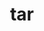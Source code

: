 ---
title: "tar"
layout: cache
categories: [package, develop]
meta: {"compilers": ["apple-clang@16.0.0", "cce@18.0.0", "gcc@10.2.1", "gcc@10.3.0", "gcc@10.5.0", "gcc@11.1.0", "gcc@11.4.0", "gcc@12.3.0", "gcc@12.4.0", "gcc@13.2.0", "gcc@13.3.0", "gcc@7.3.1", "gcc@7.5.0", "gcc@9.4.0", "intel-oneapi-compilers@2024.1.0", "intel-oneapi-compilers@2024.2.1", "intel-oneapi-compilers@2025.1.0"], "num_specs": 170, "num_specs_by_stack": {"aws-isc": 1, "aws-isc-aarch64": 1, "aws-pcluster-neoverse_v1": 7, "aws-pcluster-x86_64_v4": 21, "bootstrap-aarch64-darwin": 5, "bootstrap-x86_64-linux-gnu": 6, "build_systems": 6, "data-vis-sdk": 6, "developer-tools": 2, "developer-tools-aarch64-linux-gnu": 6, "developer-tools-darwin": 5, "developer-tools-manylinux2014": 1, "developer-tools-x86_64_v3-linux-gnu": 6, "e4s": 12, "e4s-cray-rhel": 4, "e4s-cray-sles": 1, "e4s-neoverse-v2": 12, "e4s-neoverse_v1": 2, "e4s-oneapi": 9, "e4s-power": 2, "e4s-rocm-external": 6, "gpu-tests": 4, "hep": 12, "ml-darwin-aarch64-mps": 5, "ml-linux-aarch64-cpu": 6, "ml-linux-aarch64-cuda": 6, "ml-linux-x86_64-cpu": 6, "ml-linux-x86_64-cuda": 6, "ml-linux-x86_64-rocm": 6, "radiuss": 12, "radiuss-aws": 12, "radiuss-aws-aarch64": 20, "root": 170, "tutorial": 12}, "oss": ["amzn2", "centos7", "rhel8", "sequoia", "sle_hpc15", "ubuntu18.04", "ubuntu20.04", "ubuntu22.04", "ubuntu24.04"], "platforms": ["darwin", "linux"], "stacks": ["aws-isc", "aws-isc-aarch64", "aws-pcluster-neoverse_v1", "aws-pcluster-x86_64_v4", "bootstrap-aarch64-darwin", "bootstrap-x86_64-linux-gnu", "build_systems", "data-vis-sdk", "developer-tools", "developer-tools-aarch64-linux-gnu", "developer-tools-darwin", "developer-tools-manylinux2014", "developer-tools-x86_64_v3-linux-gnu", "e4s", "e4s-cray-rhel", "e4s-cray-sles", "e4s-neoverse-v2", "e4s-neoverse_v1", "e4s-oneapi", "e4s-power", "e4s-rocm-external", "gpu-tests", "hep", "ml-darwin-aarch64-mps", "ml-linux-aarch64-cpu", "ml-linux-aarch64-cuda", "ml-linux-x86_64-cpu", "ml-linux-x86_64-cuda", "ml-linux-x86_64-rocm", "radiuss", "radiuss-aws", "radiuss-aws-aarch64", "root", "tutorial"], "targets": ["aarch64", "neoverse_v1", "neoverse_v2", "ppc64le", "x86_64_v3", "x86_64_v4"], "versions": ["1.34", "1.35"]}
spec_details: [{"compiler": "gcc@12.4.0", "hash": "24ycfakavxlnwhjy3f7ben6qamt3c5op", "os": "amzn2", "platform": "linux", "size": "-", "stacks": ["aws-pcluster-neoverse_v1", "root"], "target": "neoverse_v1", "variants": ["build_system=autotools", "zip=pigz"], "versions": ["1.35"]}, {"compiler": "gcc@11.1.0", "hash": "2iu4vr5rsr5wrlfqhdygwyce53kgwcjq", "os": "ubuntu20.04", "platform": "linux", "size": "-", "stacks": ["gpu-tests", "root"], "target": "x86_64_v3", "variants": ["build_system=autotools", "zip=pigz"], "versions": ["1.34"]}, {"compiler": "gcc@11.1.0", "hash": "2l5sdkpm6qqzonttar7h24y23a3cqmhz", "os": "ubuntu20.04", "platform": "linux", "size": "-", "stacks": ["data-vis-sdk", "root"], "target": "x86_64_v3", "variants": ["build_system=autotools", "zip=pigz"], "versions": ["1.35"]}, {"compiler": "gcc@10.5.0", "hash": "2rnbqdmjstmeab453ci2khcquoowglry", "os": "centos7", "platform": "linux", "size": "-", "stacks": ["developer-tools-x86_64_v3-linux-gnu", "root"], "target": "x86_64_v3", "variants": ["build_system=autotools", "zip=pigz"], "versions": ["1.35"]}, {"compiler": "gcc@7.3.1", "hash": "2wla422rkppu7x4w2b72qtwdpjttc65t", "os": "amzn2", "platform": "linux", "size": "-", "stacks": ["radiuss-aws-aarch64", "root"], "target": "aarch64", "variants": ["build_system=autotools", "zip=pigz"], "versions": ["1.35"]}, {"compiler": "intel-oneapi-compilers@2025.1.0", "hash": "327sc5g6xham7dlndmotniakxpdyyb3b", "os": "ubuntu22.04", "platform": "linux", "size": "-", "stacks": ["e4s-oneapi", "root"], "target": "x86_64_v3", "variants": ["build_system=autotools", "zip=pigz"], "versions": ["1.35"]}, {"compiler": "gcc@13.3.0", "hash": "3fxpq7ev5dzp5hnjdlgzi4hxyyignd77", "os": "rhel8", "platform": "linux", "size": "-", "stacks": ["developer-tools-aarch64-linux-gnu", "root"], "target": "aarch64", "variants": ["build_system=autotools", "zip=pigz"], "versions": ["1.35"]}, {"compiler": "gcc@10.5.0", "hash": "3id5uibydgyyr4xscsftthc4kbcnhdec", "os": "centos7", "platform": "linux", "size": "-", "stacks": ["developer-tools-x86_64_v3-linux-gnu", "root"], "target": "x86_64_v3", "variants": ["build_system=autotools", "zip=pigz"], "versions": ["1.35"]}, {"compiler": "gcc@7.5.0", "hash": "3tvi2jop24f6wyzexljydcs2inzop2di", "os": "ubuntu18.04", "platform": "linux", "size": "-", "stacks": ["developer-tools", "root"], "target": "x86_64_v3", "variants": ["build_system=autotools", "zip=pigz"], "versions": ["1.34"]}, {"compiler": "gcc@7.3.1", "hash": "3xo3j323f63g3qmd3zfx6cu5gjdrlwec", "os": "amzn2", "platform": "linux", "size": "-", "stacks": ["radiuss-aws-aarch64", "root"], "target": "aarch64", "variants": ["build_system=autotools", "zip=pigz"], "versions": ["1.35"]}, {"compiler": "gcc@11.4.0", "hash": "4bhqy6ajvxoencusd4pvshsg3kx74bkz", "os": "ubuntu22.04", "platform": "linux", "size": "-", "stacks": ["e4s", "root"], "target": "x86_64_v3", "variants": ["build_system=autotools", "zip=pigz"], "versions": ["1.35"]}, {"compiler": "gcc@7.3.1", "hash": "4kxtg6svllvp7vy73kn662x3rir4rmz4", "os": "amzn2", "platform": "linux", "size": "-", "stacks": ["radiuss-aws", "root"], "target": "x86_64_v3", "variants": ["build_system=autotools", "zip=pigz"], "versions": ["1.35"]}, {"compiler": "gcc@9.4.0", "hash": "556hckmb5o7dkq2p6lawqebapdg7glws", "os": "ubuntu20.04", "platform": "linux", "size": "-", "stacks": ["e4s-power", "root"], "target": "ppc64le", "variants": ["build_system=autotools", "zip=pigz"], "versions": ["1.35"]}, {"compiler": "apple-clang@16.0.0", "hash": "5borchpms6furb7donsteytl3litvcxr", "os": "sequoia", "platform": "darwin", "size": "-", "stacks": ["bootstrap-aarch64-darwin", "developer-tools-darwin", "ml-darwin-aarch64-mps", "root"], "target": "aarch64", "variants": ["build_system=autotools", "zip=pigz"], "versions": ["1.35"]}, {"compiler": "gcc@13.2.0", "hash": "5iugz4jz5tlg63hkptaykaitijzzyhf3", "os": "ubuntu24.04", "platform": "linux", "size": "-", "stacks": ["ml-linux-aarch64-cpu", "ml-linux-aarch64-cuda", "root"], "target": "aarch64", "variants": ["build_system=autotools", "zip=pigz"], "versions": ["1.35"]}, {"compiler": "gcc@7.3.1", "hash": "5k2tyynefp2gpdjhnbvbtjkfsxxdjdw4", "os": "amzn2", "platform": "linux", "size": "-", "stacks": ["radiuss-aws-aarch64", "root"], "target": "aarch64", "variants": ["build_system=autotools", "zip=pigz"], "versions": ["1.35"]}, {"compiler": "gcc@11.4.0", "hash": "5o7oxt5b4owbwj6g3ohb35k5smnsk5b6", "os": "ubuntu22.04", "platform": "linux", "size": "-", "stacks": ["e4s", "e4s-rocm-external", "hep", "root", "tutorial"], "target": "x86_64_v3", "variants": ["build_system=autotools", "zip=pigz"], "versions": ["1.35"]}, {"compiler": "gcc@11.1.0", "hash": "5zryetblcr26s3gynhrkesmuuz7aw7gm", "os": "ubuntu20.04", "platform": "linux", "size": "-", "stacks": ["gpu-tests", "root"], "target": "x86_64_v3", "variants": ["build_system=autotools", "zip=pigz"], "versions": ["1.34"]}, {"compiler": "intel-oneapi-compilers@2024.1.0", "hash": "6amrrztj4fnrhexbcl2yxao3s6vf4qj6", "os": "amzn2", "platform": "linux", "size": "-", "stacks": ["aws-pcluster-x86_64_v4", "root"], "target": "x86_64_v3", "variants": ["build_system=autotools", "zip=pigz"], "versions": ["1.35"]}, {"compiler": "gcc@10.5.0", "hash": "6mfaffdjbv5lyiyfg57fgt4e6vafysmv", "os": "centos7", "platform": "linux", "size": "-", "stacks": ["developer-tools-x86_64_v3-linux-gnu", "root"], "target": "x86_64_v3", "variants": ["build_system=autotools", "zip=pigz"], "versions": ["1.35"]}, {"compiler": "intel-oneapi-compilers@2024.1.0", "hash": "6wcx5fldiklkg46xoq5crgjix37foxbo", "os": "amzn2", "platform": "linux", "size": "-", "stacks": ["aws-pcluster-x86_64_v4", "root"], "target": "x86_64_v3", "variants": ["build_system=autotools", "zip=pigz"], "versions": ["1.35"]}, {"compiler": "gcc@7.5.0", "hash": "72ztdwudbgpzesqw2xqoup6hatsrshr3", "os": "ubuntu18.04", "platform": "linux", "size": "-", "stacks": ["build_systems", "radiuss", "root"], "target": "x86_64_v3", "variants": ["build_system=autotools", "zip=pigz"], "versions": ["1.35"]}, {"compiler": "cce@18.0.0", "hash": "76hrhsnndjlxtvrgcqlrofgpza5wsn4a", "os": "rhel8", "platform": "linux", "size": "-", "stacks": ["e4s-cray-rhel", "root"], "target": "x86_64_v3", "variants": ["build_system=autotools", "zip=pigz"], "versions": ["1.35"]}, {"compiler": "gcc@11.4.0", "hash": "7a5an7senfvgevlx5qhacaqiidyu3ptg", "os": "ubuntu22.04", "platform": "linux", "size": "-", "stacks": ["e4s-neoverse_v1", "root"], "target": "neoverse_v1", "variants": ["build_system=autotools", "zip=pigz"], "versions": ["1.35"]}, {"compiler": "gcc@11.4.0", "hash": "7h3azc6qgdvkeqxox5glkwiq563wmcxp", "os": "ubuntu22.04", "platform": "linux", "size": "-", "stacks": ["e4s", "e4s-rocm-external", "hep", "root", "tutorial"], "target": "x86_64_v3", "variants": ["build_system=autotools", "zip=pigz"], "versions": ["1.35"]}, {"compiler": "gcc@11.4.0", "hash": "7xq4io5yz7lxs5k6qhy4x6tt5mfbjjet", "os": "ubuntu22.04", "platform": "linux", "size": "-", "stacks": ["e4s-neoverse-v2", "root"], "target": "neoverse_v2", "variants": ["build_system=autotools", "zip=pigz"], "versions": ["1.35"]}, {"compiler": "intel-oneapi-compilers@2024.2.1", "hash": "a3k7ohfi56qyn6xbv2tde53th6m6q7i5", "os": "ubuntu22.04", "platform": "linux", "size": "-", "stacks": ["e4s-oneapi", "root"], "target": "x86_64_v3", "variants": ["build_system=autotools", "zip=pigz"], "versions": ["1.35"]}, {"compiler": "gcc@11.4.0", "hash": "aaw2nchcqcjlpb37jqslpocrws5ljfur", "os": "ubuntu22.04", "platform": "linux", "size": "-", "stacks": ["e4s-neoverse-v2", "root"], "target": "neoverse_v2", "variants": ["build_system=autotools", "zip=pigz"], "versions": ["1.35"]}, {"compiler": "gcc@12.4.0", "hash": "acbhmmwhluse5ocbrliugg23gxbefjil", "os": "amzn2", "platform": "linux", "size": "-", "stacks": ["aws-pcluster-neoverse_v1", "root"], "target": "neoverse_v1", "variants": ["build_system=autotools", "zip=pigz"], "versions": ["1.35"]}, {"compiler": "gcc@7.3.1", "hash": "ad7hyol4v7fdid6gbshazs5qo3qarr3c", "os": "amzn2", "platform": "linux", "size": "-", "stacks": ["radiuss-aws-aarch64", "root"], "target": "aarch64", "variants": ["build_system=autotools", "zip=pigz"], "versions": ["1.35"]}, {"compiler": "gcc@11.4.0", "hash": "afixtachfltvqagzvz75p6gdy2becsbq", "os": "ubuntu22.04", "platform": "linux", "size": "-", "stacks": ["e4s", "e4s-rocm-external", "hep", "root", "tutorial"], "target": "x86_64_v3", "variants": ["build_system=autotools", "zip=pigz"], "versions": ["1.35"]}, {"compiler": "gcc@10.2.1", "hash": "bbz24ahgpae2va36l6crqwszyytrlyke", "os": "centos7", "platform": "linux", "size": "-", "stacks": ["developer-tools-manylinux2014", "root"], "target": "x86_64_v3", "variants": ["build_system=autotools", "zip=pigz"], "versions": ["1.35"]}, {"compiler": "gcc@13.2.0", "hash": "bcewdap75helf2wii7xfi447y6n3za4y", "os": "ubuntu24.04", "platform": "linux", "size": "-", "stacks": ["bootstrap-x86_64-linux-gnu", "ml-linux-x86_64-cpu", "ml-linux-x86_64-cuda", "ml-linux-x86_64-rocm", "root"], "target": "x86_64_v3", "variants": ["build_system=autotools", "zip=pigz"], "versions": ["1.35"]}, {"compiler": "gcc@7.3.1", "hash": "brvhe6p2tu6hzimcuppigy7sg4q3ttwf", "os": "amzn2", "platform": "linux", "size": "-", "stacks": ["radiuss-aws", "root"], "target": "x86_64_v3", "variants": ["build_system=autotools", "zip=pigz"], "versions": ["1.35"]}, {"compiler": "gcc@10.5.0", "hash": "cabn2wy2fqrpb433jpvjakvjykxemt4a", "os": "centos7", "platform": "linux", "size": "-", "stacks": ["developer-tools-x86_64_v3-linux-gnu", "root"], "target": "x86_64_v3", "variants": ["build_system=autotools", "zip=pigz"], "versions": ["1.35"]}, {"compiler": "gcc@11.4.0", "hash": "clo4judrefnoqpexnupyhr6r766aiwrq", "os": "ubuntu22.04", "platform": "linux", "size": "-", "stacks": ["e4s", "root"], "target": "x86_64_v3", "variants": ["build_system=autotools", "zip=pigz"], "versions": ["1.35"]}, {"compiler": "gcc@11.1.0", "hash": "clt3t2ee75i4pj6mcxezeevv5adtem7w", "os": "ubuntu20.04", "platform": "linux", "size": "-", "stacks": ["data-vis-sdk", "root"], "target": "x86_64_v3", "variants": ["build_system=autotools", "zip=pigz"], "versions": ["1.35"]}, {"compiler": "gcc@7.5.0", "hash": "cuvdf65f25jvgsi272y53c35gsgp7xhl", "os": "ubuntu18.04", "platform": "linux", "size": "-", "stacks": ["radiuss", "root"], "target": "x86_64_v3", "variants": ["build_system=autotools", "zip=pigz"], "versions": ["1.35"]}, {"compiler": "gcc@7.3.1", "hash": "d473bjdhwm366ehdgij445i5d7dxnrti", "os": "amzn2", "platform": "linux", "size": "-", "stacks": ["radiuss-aws", "root"], "target": "x86_64_v3", "variants": ["build_system=autotools", "zip=pigz"], "versions": ["1.35"]}, {"compiler": "intel-oneapi-compilers@2024.1.0", "hash": "ddjrgemnhawi2ggrdjg2gkqv6cmw5vpm", "os": "amzn2", "platform": "linux", "size": "-", "stacks": ["aws-pcluster-x86_64_v4", "root"], "target": "x86_64_v4", "variants": ["build_system=autotools", "zip=pigz"], "versions": ["1.35"]}, {"compiler": "gcc@13.2.0", "hash": "dhtshnltgmcqvvind7txricnm2n4vntw", "os": "ubuntu24.04", "platform": "linux", "size": "-", "stacks": ["bootstrap-x86_64-linux-gnu", "ml-linux-x86_64-cpu", "ml-linux-x86_64-cuda", "ml-linux-x86_64-rocm", "root"], "target": "x86_64_v3", "variants": ["build_system=autotools", "zip=pigz"], "versions": ["1.35"]}, {"compiler": "gcc@10.3.0", "hash": "dilw5cocgppc3hx5wbcdn3tfdi2ewikk", "os": "sle_hpc15", "platform": "linux", "size": "-", "stacks": ["e4s-cray-sles", "root"], "target": "x86_64_v4", "variants": ["build_system=autotools", "zip=pigz"], "versions": ["1.34"]}, {"compiler": "apple-clang@16.0.0", "hash": "dlumjetw6iqd2srhrmyuzmqqeypooe2b", "os": "sequoia", "platform": "darwin", "size": "-", "stacks": ["bootstrap-aarch64-darwin", "developer-tools-darwin", "ml-darwin-aarch64-mps", "root"], "target": "aarch64", "variants": ["build_system=autotools", "zip=pigz"], "versions": ["1.35"]}, {"compiler": "gcc@11.4.0", "hash": "dpxah3bwdkhrw4qyvaluztdqkjt62ju3", "os": "ubuntu22.04", "platform": "linux", "size": "-", "stacks": ["e4s-neoverse-v2", "root"], "target": "neoverse_v2", "variants": ["build_system=autotools", "zip=pigz"], "versions": ["1.35"]}, {"compiler": "gcc@7.3.1", "hash": "dtdzzyxbkheze6b2pckmzjr3awyp23pq", "os": "amzn2", "platform": "linux", "size": "-", "stacks": ["radiuss-aws-aarch64", "root"], "target": "aarch64", "variants": ["build_system=autotools", "zip=pigz"], "versions": ["1.35"]}, {"compiler": "gcc@7.3.1", "hash": "du4wzbeadqctf6stii3wauq5iqhufghb", "os": "amzn2", "platform": "linux", "size": "-", "stacks": ["radiuss-aws-aarch64", "root"], "target": "aarch64", "variants": ["build_system=autotools", "zip=pigz"], "versions": ["1.35"]}, {"compiler": "gcc@7.3.1", "hash": "dwmmszwgraecsp32ytrljetdivoonm6e", "os": "amzn2", "platform": "linux", "size": "-", "stacks": ["radiuss-aws", "root"], "target": "x86_64_v3", "variants": ["build_system=autotools", "zip=pigz"], "versions": ["1.35"]}, {"compiler": "gcc@7.5.0", "hash": "dzwhhzlnoj5ht3uareqbjx55kgfwsqdw", "os": "ubuntu18.04", "platform": "linux", "size": "-", "stacks": ["build_systems", "radiuss", "root"], "target": "x86_64_v3", "variants": ["build_system=autotools", "zip=pigz"], "versions": ["1.35"]}, {"compiler": "gcc@7.5.0", "hash": "e2jmregso4wzq75rlfxko7plcktjhjdl", "os": "ubuntu18.04", "platform": "linux", "size": "-", "stacks": ["radiuss", "root"], "target": "x86_64_v3", "variants": ["build_system=autotools", "zip=pigz"], "versions": ["1.35"]}, {"compiler": "gcc@9.4.0", "hash": "e4dmgorqh2k6rczhri34eclo6jkk6b7u", "os": "ubuntu20.04", "platform": "linux", "size": "-", "stacks": ["e4s-power", "root"], "target": "ppc64le", "variants": ["build_system=autotools", "zip=pigz"], "versions": ["1.35"]}, {"compiler": "gcc@11.4.0", "hash": "e5vqcj26tuw5zar3hfwq6rj5xmzbvx5j", "os": "ubuntu22.04", "platform": "linux", "size": "-", "stacks": ["e4s-neoverse-v2", "root"], "target": "neoverse_v2", "variants": ["build_system=autotools", "zip=pigz"], "versions": ["1.35"]}, {"compiler": "gcc@13.2.0", "hash": "eojmh4lkxpfapkoqotfckaydb4lzsuvx", "os": "ubuntu24.04", "platform": "linux", "size": "-", "stacks": ["bootstrap-x86_64-linux-gnu", "ml-linux-x86_64-cpu", "ml-linux-x86_64-cuda", "ml-linux-x86_64-rocm", "root"], "target": "x86_64_v3", "variants": ["build_system=autotools", "zip=pigz"], "versions": ["1.35"]}, {"compiler": "gcc@13.2.0", "hash": "eou4ipulcwfsurylqnkwremazsxn7cj4", "os": "ubuntu24.04", "platform": "linux", "size": "-", "stacks": ["ml-linux-aarch64-cpu", "ml-linux-aarch64-cuda", "root"], "target": "aarch64", "variants": ["build_system=autotools", "zip=pigz"], "versions": ["1.35"]}, {"compiler": "gcc@11.1.0", "hash": "ese2fmdfeiwysxqrim4dta46v4vyhqll", "os": "ubuntu20.04", "platform": "linux", "size": "-", "stacks": ["data-vis-sdk", "root"], "target": "x86_64_v3", "variants": ["build_system=autotools", "zip=pigz"], "versions": ["1.35"]}, {"compiler": "gcc@12.4.0", "hash": "eub4dgzhmwkqe2q7wzgantmeuacdwosy", "os": "amzn2", "platform": "linux", "size": "-", "stacks": ["aws-pcluster-neoverse_v1", "root"], "target": "neoverse_v1", "variants": ["build_system=autotools", "zip=pigz"], "versions": ["1.35"]}, {"compiler": "gcc@11.4.0", "hash": "evd6zlfmpdnhw4onnhbeemevfj3agxns", "os": "ubuntu22.04", "platform": "linux", "size": "-", "stacks": ["hep", "root"], "target": "x86_64_v3", "variants": ["build_system=autotools", "zip=pigz"], "versions": ["1.35"]}, {"compiler": "intel-oneapi-compilers@2025.1.0", "hash": "eyy756idch5gcv7czmzqxul76nlnha4x", "os": "ubuntu22.04", "platform": "linux", "size": "-", "stacks": ["e4s-oneapi", "root"], "target": "x86_64_v3", "variants": ["build_system=autotools", "zip=pigz"], "versions": ["1.35"]}, {"compiler": "intel-oneapi-compilers@2024.1.0", "hash": "f45c2oatsxsna7ehazekmq7bv4o6qwt7", "os": "amzn2", "platform": "linux", "size": "-", "stacks": ["aws-pcluster-x86_64_v4", "root"], "target": "x86_64_v4", "variants": ["build_system=autotools", "zip=pigz"], "versions": ["1.35"]}, {"compiler": "apple-clang@16.0.0", "hash": "f5mzndhowza744do7o6askh5anhx6olz", "os": "sequoia", "platform": "darwin", "size": "-", "stacks": ["bootstrap-aarch64-darwin", "developer-tools-darwin", "ml-darwin-aarch64-mps", "root"], "target": "aarch64", "variants": ["build_system=autotools", "zip=pigz"], "versions": ["1.35"]}, {"compiler": "gcc@13.2.0", "hash": "fc6ufjokm7x3jpj2m7gmkmmyj4cjwn3u", "os": "ubuntu24.04", "platform": "linux", "size": "-", "stacks": ["ml-linux-aarch64-cpu", "ml-linux-aarch64-cuda", "root"], "target": "aarch64", "variants": ["build_system=autotools", "zip=pigz"], "versions": ["1.35"]}, {"compiler": "intel-oneapi-compilers@2024.1.0", "hash": "fdrpct2eu4s32vemrm3itjtyn2onau7a", "os": "amzn2", "platform": "linux", "size": "-", "stacks": ["aws-pcluster-x86_64_v4", "root"], "target": "x86_64_v4", "variants": ["build_system=autotools", "zip=pigz"], "versions": ["1.35"]}, {"compiler": "gcc@11.4.0", "hash": "fszdjmhl62lga3lwodovgo5napozt6d4", "os": "ubuntu22.04", "platform": "linux", "size": "-", "stacks": ["e4s-neoverse-v2", "root"], "target": "neoverse_v2", "variants": ["build_system=autotools", "zip=pigz"], "versions": ["1.35"]}, {"compiler": "gcc@10.5.0", "hash": "g2gp2ytfixrki6lz3bbpe2mt7hijjdgg", "os": "centos7", "platform": "linux", "size": "-", "stacks": ["developer-tools-x86_64_v3-linux-gnu", "root"], "target": "x86_64_v3", "variants": ["build_system=autotools", "zip=pigz"], "versions": ["1.35"]}, {"compiler": "cce@18.0.0", "hash": "g3t6lpb7esqjcgtluorz65pl2xjsk4rq", "os": "rhel8", "platform": "linux", "size": "-", "stacks": ["e4s-cray-rhel", "root"], "target": "x86_64_v3", "variants": ["build_system=autotools", "zip=pigz"], "versions": ["1.35"]}, {"compiler": "gcc@7.3.1", "hash": "h2smhf67cuhkhsudeliruefktxf7pmq3", "os": "amzn2", "platform": "linux", "size": "-", "stacks": ["radiuss-aws-aarch64", "root"], "target": "aarch64", "variants": ["build_system=autotools", "zip=pigz"], "versions": ["1.35"]}, {"compiler": "gcc@11.4.0", "hash": "hgdoxjui6bvdctodyvmv57xwjuts4npo", "os": "ubuntu22.04", "platform": "linux", "size": "-", "stacks": ["hep", "root"], "target": "x86_64_v3", "variants": ["build_system=autotools", "zip=pigz"], "versions": ["1.35"]}, {"compiler": "gcc@12.3.0", "hash": "i645d4x7mokq22hzedgnxr6tjsxv3i2y", "os": "ubuntu22.04", "platform": "linux", "size": "-", "stacks": ["root", "tutorial"], "target": "x86_64_v3", "variants": ["build_system=autotools", "zip=pigz"], "versions": ["1.35"]}, {"compiler": "gcc@13.3.0", "hash": "iakhyy5dapbsjbnhtkx7leayihb5bkio", "os": "rhel8", "platform": "linux", "size": "-", "stacks": ["developer-tools-aarch64-linux-gnu", "root"], "target": "aarch64", "variants": ["build_system=autotools", "zip=pigz"], "versions": ["1.35"]}, {"compiler": "gcc@11.4.0", "hash": "iiclpeqr4cfwyronf2ovjyc4frciza2q", "os": "ubuntu22.04", "platform": "linux", "size": "-", "stacks": ["e4s", "root"], "target": "x86_64_v3", "variants": ["build_system=autotools", "zip=pigz"], "versions": ["1.35"]}, {"compiler": "gcc@7.3.1", "hash": "ik5ivy2pdmg24qnj4ghy5uwklut2zhfd", "os": "amzn2", "platform": "linux", "size": "-", "stacks": ["radiuss-aws-aarch64", "root"], "target": "aarch64", "variants": ["build_system=autotools", "zip=pigz"], "versions": ["1.35"]}, {"compiler": "gcc@11.4.0", "hash": "ioj7ih56vuemhbnm2q5qulfhb5fsijm5", "os": "ubuntu22.04", "platform": "linux", "size": "-", "stacks": ["e4s", "root"], "target": "x86_64_v3", "variants": ["build_system=autotools", "zip=pigz"], "versions": ["1.35"]}, {"compiler": "gcc@7.3.1", "hash": "iuht3dyguopktq5p5jtsexez7iaidwej", "os": "amzn2", "platform": "linux", "size": "-", "stacks": ["radiuss-aws-aarch64", "root"], "target": "aarch64", "variants": ["build_system=autotools", "zip=pigz"], "versions": ["1.35"]}, {"compiler": "gcc@13.2.0", "hash": "iwpo5jvpgfq3oz6iiowyvwg4iflhxxhu", "os": "ubuntu24.04", "platform": "linux", "size": "-", "stacks": ["ml-linux-aarch64-cpu", "ml-linux-aarch64-cuda", "root"], "target": "aarch64", "variants": ["build_system=autotools", "zip=pigz"], "versions": ["1.35"]}, {"compiler": "intel-oneapi-compilers@2024.1.0", "hash": "j4z7eehuwprpg4xrrd2iegq7skvr7c4t", "os": "amzn2", "platform": "linux", "size": "-", "stacks": ["aws-pcluster-x86_64_v4", "root"], "target": "x86_64_v3", "variants": ["build_system=autotools", "zip=pigz"], "versions": ["1.35"]}, {"compiler": "gcc@11.4.0", "hash": "jwappbiujxad7svlsqagw7vc6u6bpckz", "os": "ubuntu22.04", "platform": "linux", "size": "-", "stacks": ["hep", "root"], "target": "x86_64_v3", "variants": ["build_system=autotools", "zip=pigz"], "versions": ["1.35"]}, {"compiler": "gcc@12.3.0", "hash": "k2pqg3ggfqec5tlsaqa2gtlu7azsj6c2", "os": "ubuntu22.04", "platform": "linux", "size": "-", "stacks": ["root", "tutorial"], "target": "x86_64_v3", "variants": ["build_system=autotools", "zip=pigz"], "versions": ["1.35"]}, {"compiler": "intel-oneapi-compilers@2024.1.0", "hash": "k7ka3yqpv222gmc6nlfgb6vyfmm2tuy6", "os": "amzn2", "platform": "linux", "size": "-", "stacks": ["aws-pcluster-x86_64_v4", "root"], "target": "x86_64_v4", "variants": ["build_system=autotools", "zip=pigz"], "versions": ["1.35"]}, {"compiler": "intel-oneapi-compilers@2024.1.0", "hash": "kc2xz7ss23agl7sozpzfm6mirqgenniw", "os": "amzn2", "platform": "linux", "size": "-", "stacks": ["aws-pcluster-x86_64_v4", "root"], "target": "x86_64_v3", "variants": ["build_system=autotools", "zip=pigz"], "versions": ["1.35"]}, {"compiler": "cce@18.0.0", "hash": "kfbrvrj3nutn37wnktsqxb3mr66wtn5q", "os": "rhel8", "platform": "linux", "size": "-", "stacks": ["e4s-cray-rhel", "root"], "target": "x86_64_v3", "variants": ["build_system=autotools", "zip=pigz"], "versions": ["1.35"]}, {"compiler": "intel-oneapi-compilers@2025.1.0", "hash": "kk6xz2kurn4qu6g7glrix3dmchh7gq3p", "os": "ubuntu22.04", "platform": "linux", "size": "-", "stacks": ["e4s-oneapi", "root"], "target": "x86_64_v3", "variants": ["build_system=autotools", "zip=pigz"], "versions": ["1.35"]}, {"compiler": "intel-oneapi-compilers@2024.2.1", "hash": "kknhcqh3rmn6rrmribsfs4ti7ozmso6h", "os": "ubuntu22.04", "platform": "linux", "size": "-", "stacks": ["e4s-oneapi", "root"], "target": "x86_64_v3", "variants": ["build_system=autotools", "zip=pigz"], "versions": ["1.35"]}, {"compiler": "gcc@7.5.0", "hash": "klqtzmgjdro7hypx4wjtkiwldt3chlag", "os": "ubuntu18.04", "platform": "linux", "size": "-", "stacks": ["build_systems", "radiuss", "root"], "target": "x86_64_v3", "variants": ["build_system=autotools", "zip=pigz"], "versions": ["1.35"]}, {"compiler": "gcc@11.4.0", "hash": "ksjz6kgbzedmx3footgq6wza7tt5k6rb", "os": "ubuntu22.04", "platform": "linux", "size": "-", "stacks": ["e4s-neoverse-v2", "root"], "target": "neoverse_v2", "variants": ["build_system=autotools", "zip=pigz"], "versions": ["1.35"]}, {"compiler": "gcc@7.3.1", "hash": "l553wmvbt5jnqt2wt3e6xqeisov3urwg", "os": "amzn2", "platform": "linux", "size": "-", "stacks": ["radiuss-aws", "root"], "target": "x86_64_v3", "variants": ["build_system=autotools", "zip=pigz"], "versions": ["1.35"]}, {"compiler": "gcc@7.3.1", "hash": "ldpuvr63buuac3ing6xkofnmygfycsgj", "os": "amzn2", "platform": "linux", "size": "-", "stacks": ["radiuss-aws-aarch64", "root"], "target": "aarch64", "variants": ["build_system=autotools", "zip=pigz"], "versions": ["1.35"]}, {"compiler": "gcc@11.4.0", "hash": "lgzfylmgntu54yhkko7q4i5kzvlnyuni", "os": "ubuntu22.04", "platform": "linux", "size": "-", "stacks": ["hep", "root"], "target": "x86_64_v3", "variants": ["build_system=autotools", "zip=pigz"], "versions": ["1.35"]}, {"compiler": "gcc@11.4.0", "hash": "lyqaseodvtekploiczx43tcomwsxolrq", "os": "ubuntu22.04", "platform": "linux", "size": "-", "stacks": ["e4s-neoverse-v2", "root"], "target": "neoverse_v2", "variants": ["build_system=autotools", "zip=pigz"], "versions": ["1.35"]}, {"compiler": "intel-oneapi-compilers@2024.1.0", "hash": "mchpzsjse7d2zuccq3stj5oyxjaadrhi", "os": "amzn2", "platform": "linux", "size": "-", "stacks": ["aws-pcluster-x86_64_v4", "root"], "target": "x86_64_v3", "variants": ["build_system=autotools", "zip=pigz"], "versions": ["1.35"]}, {"compiler": "gcc@7.3.1", "hash": "mmdeyi2eh6qoiorlasbqzoo77alpl2sy", "os": "amzn2", "platform": "linux", "size": "-", "stacks": ["radiuss-aws", "root"], "target": "x86_64_v3", "variants": ["build_system=autotools", "zip=pigz"], "versions": ["1.35"]}, {"compiler": "cce@18.0.0", "hash": "mwf64x3lf4gmc7ydoc7vy5tszaxj7wwn", "os": "rhel8", "platform": "linux", "size": "-", "stacks": ["e4s-cray-rhel", "root"], "target": "x86_64_v3", "variants": ["build_system=autotools", "zip=pigz"], "versions": ["1.35"]}, {"compiler": "gcc@7.5.0", "hash": "ndr4y4yl3w53xbdtjpzmqosa7cgltas7", "os": "ubuntu18.04", "platform": "linux", "size": "-", "stacks": ["build_systems", "radiuss", "root"], "target": "x86_64_v3", "variants": ["build_system=autotools", "zip=pigz"], "versions": ["1.35"]}, {"compiler": "gcc@11.4.0", "hash": "ne4swa73kclat753pgqxeiz2stoi6jsh", "os": "ubuntu22.04", "platform": "linux", "size": "-", "stacks": ["e4s-neoverse-v2", "root"], "target": "neoverse_v2", "variants": ["build_system=autotools", "zip=pigz"], "versions": ["1.35"]}, {"compiler": "gcc@13.2.0", "hash": "nnqpbuglfyvmflel3tswt2cqwigrzoj4", "os": "ubuntu24.04", "platform": "linux", "size": "-", "stacks": ["bootstrap-x86_64-linux-gnu", "ml-linux-x86_64-cpu", "ml-linux-x86_64-cuda", "ml-linux-x86_64-rocm", "root"], "target": "x86_64_v3", "variants": ["build_system=autotools", "zip=pigz"], "versions": ["1.35"]}, {"compiler": "gcc@7.5.0", "hash": "o7kfctcumx2l2bne6nzfjcll2wqotmad", "os": "ubuntu18.04", "platform": "linux", "size": "-", "stacks": ["radiuss", "root"], "target": "x86_64_v3", "variants": ["build_system=autotools", "zip=pigz"], "versions": ["1.35"]}, {"compiler": "intel-oneapi-compilers@2024.2.1", "hash": "ohtia6etr6rg37b2ryzkee3rztbrmqhf", "os": "ubuntu22.04", "platform": "linux", "size": "-", "stacks": ["e4s-oneapi", "root"], "target": "x86_64_v3", "variants": ["build_system=autotools", "zip=pigz"], "versions": ["1.35"]}, {"compiler": "gcc@11.1.0", "hash": "osqfgwsi4s6wkc4b5ygsg6i4vnl5tzca", "os": "ubuntu20.04", "platform": "linux", "size": "-", "stacks": ["data-vis-sdk", "root"], "target": "x86_64_v3", "variants": ["build_system=autotools", "zip=pigz"], "versions": ["1.35"]}, {"compiler": "gcc@7.3.1", "hash": "ozzy3olyyodstlktryvido335enlrwjl", "os": "amzn2", "platform": "linux", "size": "-", "stacks": ["radiuss-aws-aarch64", "root"], "target": "aarch64", "variants": ["build_system=autotools", "zip=pigz"], "versions": ["1.35"]}, {"compiler": "gcc@12.3.0", "hash": "p35tbxvv2r4ekj6l6oozhpxohr7uh3wc", "os": "ubuntu22.04", "platform": "linux", "size": "-", "stacks": ["root", "tutorial"], "target": "x86_64_v3", "variants": ["build_system=autotools", "zip=pigz"], "versions": ["1.35"]}, {"compiler": "gcc@11.1.0", "hash": "p45dgfc7xt2bthlm4njcahc62yywe66u", "os": "ubuntu20.04", "platform": "linux", "size": "-", "stacks": ["gpu-tests", "root"], "target": "x86_64_v3", "variants": ["build_system=autotools", "zip=pigz"], "versions": ["1.34"]}, {"compiler": "gcc@11.4.0", "hash": "peahzlsckqhjjqhdyjpi5cz2uwceryc6", "os": "ubuntu22.04", "platform": "linux", "size": "-", "stacks": ["e4s-neoverse_v1", "root"], "target": "neoverse_v1", "variants": ["build_system=autotools", "zip=pigz"], "versions": ["1.35"]}, {"compiler": "gcc@13.3.0", "hash": "pqj3q2u2ucu2h6brcsn4qtj22twpe2uz", "os": "rhel8", "platform": "linux", "size": "-", "stacks": ["developer-tools-aarch64-linux-gnu", "root"], "target": "aarch64", "variants": ["build_system=autotools", "zip=pigz"], "versions": ["1.35"]}, {"compiler": "gcc@12.4.0", "hash": "q7tm26y73tjavzlo7xcussuhvumc5tfn", "os": "amzn2", "platform": "linux", "size": "-", "stacks": ["aws-pcluster-neoverse_v1", "root"], "target": "neoverse_v1", "variants": ["build_system=autotools", "zip=pigz"], "versions": ["1.35"]}, {"compiler": "gcc@7.5.0", "hash": "qdygwwyfdvirzep5jkvsldbqmz64eu76", "os": "ubuntu18.04", "platform": "linux", "size": "-", "stacks": ["build_systems", "radiuss", "root"], "target": "x86_64_v3", "variants": ["build_system=autotools", "zip=pigz"], "versions": ["1.35"]}, {"compiler": "intel-oneapi-compilers@2025.1.0", "hash": "qf4jv3reg4nzgkmbvzctzouh7lrmn2iy", "os": "ubuntu22.04", "platform": "linux", "size": "-", "stacks": ["e4s-oneapi", "root"], "target": "x86_64_v3", "variants": ["build_system=autotools", "zip=pigz"], "versions": ["1.35"]}, {"compiler": "gcc@7.3.1", "hash": "qg4xy4wd2i6hebmmu64bhlca2ov5ueb7", "os": "amzn2", "platform": "linux", "size": "-", "stacks": ["radiuss-aws", "root"], "target": "x86_64_v3", "variants": ["build_system=autotools", "zip=pigz"], "versions": ["1.35"]}, {"compiler": "gcc@7.3.1", "hash": "qgjas4j3yw4opwykra6lnble6s4k7gnc", "os": "amzn2", "platform": "linux", "size": "-", "stacks": ["radiuss-aws-aarch64", "root"], "target": "aarch64", "variants": ["build_system=autotools", "zip=pigz"], "versions": ["1.35"]}, {"compiler": "gcc@7.3.1", "hash": "qiyok72vavecysvcn5wetiam6iir55ec", "os": "amzn2", "platform": "linux", "size": "-", "stacks": ["radiuss-aws-aarch64", "root"], "target": "aarch64", "variants": ["build_system=autotools", "zip=pigz"], "versions": ["1.35"]}, {"compiler": "gcc@11.4.0", "hash": "qkj5wqr4tn2i42bmqjh4spz274g233uj", "os": "ubuntu22.04", "platform": "linux", "size": "-", "stacks": ["e4s", "root"], "target": "x86_64_v3", "variants": ["build_system=autotools", "zip=pigz"], "versions": ["1.35"]}, {"compiler": "gcc@13.2.0", "hash": "qmpgftvactstedtu6klfak4ugik54qow", "os": "ubuntu24.04", "platform": "linux", "size": "-", "stacks": ["ml-linux-aarch64-cpu", "ml-linux-aarch64-cuda", "root"], "target": "aarch64", "variants": ["build_system=autotools", "zip=pigz"], "versions": ["1.35"]}, {"compiler": "gcc@7.3.1", "hash": "qot65viwbqkmujxbuluwxwv3yoge5njg", "os": "amzn2", "platform": "linux", "size": "-", "stacks": ["radiuss-aws-aarch64", "root"], "target": "aarch64", "variants": ["build_system=autotools", "zip=pigz"], "versions": ["1.35"]}, {"compiler": "gcc@7.5.0", "hash": "qquvhn3j5eir3unwktg6v7sw5qwwsl66", "os": "ubuntu18.04", "platform": "linux", "size": "-", "stacks": ["radiuss", "root"], "target": "x86_64_v3", "variants": ["build_system=autotools", "zip=pigz"], "versions": ["1.35"]}, {"compiler": "gcc@12.3.0", "hash": "qr7q4xh7wve4r5wvhwzyltarnaoc3rfk", "os": "ubuntu22.04", "platform": "linux", "size": "-", "stacks": ["root", "tutorial"], "target": "x86_64_v3", "variants": ["build_system=autotools", "zip=pigz"], "versions": ["1.35"]}, {"compiler": "gcc@11.4.0", "hash": "qtkjdfc5qjnsvuwvyxmnekkmy4zfnaye", "os": "ubuntu22.04", "platform": "linux", "size": "-", "stacks": ["e4s", "e4s-rocm-external", "hep", "root", "tutorial"], "target": "x86_64_v3", "variants": ["build_system=autotools", "zip=pigz"], "versions": ["1.35"]}, {"compiler": "gcc@13.2.0", "hash": "qwhvlnnvdbncmzxgjqkiciogen7apz4k", "os": "ubuntu24.04", "platform": "linux", "size": "-", "stacks": ["bootstrap-x86_64-linux-gnu", "ml-linux-x86_64-cpu", "ml-linux-x86_64-cuda", "ml-linux-x86_64-rocm", "root"], "target": "x86_64_v3", "variants": ["build_system=autotools", "zip=pigz"], "versions": ["1.35"]}, {"compiler": "gcc@7.5.0", "hash": "rfqvbic3rpbkajfnh6vhtz77te2tjfnp", "os": "ubuntu18.04", "platform": "linux", "size": "-", "stacks": ["developer-tools", "root"], "target": "x86_64_v3", "variants": ["build_system=autotools", "zip=pigz"], "versions": ["1.34"]}, {"compiler": "gcc@7.3.1", "hash": "rnl7raer5a7l4r5iigsnddobmsdm2oak", "os": "amzn2", "platform": "linux", "size": "-", "stacks": ["aws-isc", "root"], "target": "x86_64_v3", "variants": ["build_system=autotools", "zip=pigz"], "versions": ["1.35"]}, {"compiler": "intel-oneapi-compilers@2025.1.0", "hash": "sihmljsisofrhszrwlda4nbjh4wdi26y", "os": "ubuntu22.04", "platform": "linux", "size": "-", "stacks": ["e4s-oneapi", "root"], "target": "x86_64_v3", "variants": ["build_system=autotools", "zip=pigz"], "versions": ["1.35"]}, {"compiler": "intel-oneapi-compilers@2024.1.0", "hash": "sjo2s2vpsauz5qe55pkhm3mmrselvkte", "os": "amzn2", "platform": "linux", "size": "-", "stacks": ["aws-pcluster-x86_64_v4", "root"], "target": "x86_64_v3", "variants": ["build_system=autotools", "zip=pigz"], "versions": ["1.35"]}, {"compiler": "gcc@10.5.0", "hash": "smve7622cndx6d4papvi7rjvx5yaowzb", "os": "centos7", "platform": "linux", "size": "-", "stacks": ["developer-tools-x86_64_v3-linux-gnu", "root"], "target": "x86_64_v3", "variants": ["build_system=autotools", "zip=pigz"], "versions": ["1.35"]}, {"compiler": "gcc@11.4.0", "hash": "sourcsb3oluaz7aocjlbel5vydce6qxe", "os": "ubuntu22.04", "platform": "linux", "size": "-", "stacks": ["e4s-neoverse-v2", "root"], "target": "neoverse_v2", "variants": ["build_system=autotools", "zip=pigz"], "versions": ["1.35"]}, {"compiler": "intel-oneapi-compilers@2024.1.0", "hash": "sqdmirtze5bya23pwevlbgnu3z4mgtzj", "os": "amzn2", "platform": "linux", "size": "-", "stacks": ["aws-pcluster-x86_64_v4", "root"], "target": "x86_64_v4", "variants": ["build_system=autotools", "zip=pigz"], "versions": ["1.35"]}, {"compiler": "intel-oneapi-compilers@2024.2.1", "hash": "srgzair3rx3k6kzco3dhi2cspqo647wp", "os": "ubuntu22.04", "platform": "linux", "size": "-", "stacks": ["e4s-oneapi", "root"], "target": "x86_64_v3", "variants": ["build_system=autotools", "zip=pigz"], "versions": ["1.35"]}, {"compiler": "apple-clang@16.0.0", "hash": "stvenfn3na46qqpipvgjjusjdkw7h6h6", "os": "sequoia", "platform": "darwin", "size": "-", "stacks": ["bootstrap-aarch64-darwin", "developer-tools-darwin", "ml-darwin-aarch64-mps", "root"], "target": "aarch64", "variants": ["build_system=autotools", "zip=pigz"], "versions": ["1.35"]}, {"compiler": "gcc@11.1.0", "hash": "t3qmp4dnks53jqe2cpfi6r3q65kn773s", "os": "ubuntu20.04", "platform": "linux", "size": "-", "stacks": ["gpu-tests", "root"], "target": "x86_64_v3", "variants": ["build_system=autotools", "zip=pigz"], "versions": ["1.34"]}, {"compiler": "intel-oneapi-compilers@2024.1.0", "hash": "tbixqmkx2ttw7zc7ethvdds244njyxb5", "os": "amzn2", "platform": "linux", "size": "-", "stacks": ["aws-pcluster-x86_64_v4", "root"], "target": "x86_64_v4", "variants": ["build_system=autotools", "zip=pigz"], "versions": ["1.35"]}, {"compiler": "gcc@11.4.0", "hash": "tfle54t3t6qckenkm3mrt5oxaxxoa5y7", "os": "ubuntu22.04", "platform": "linux", "size": "-", "stacks": ["e4s-neoverse-v2", "root"], "target": "neoverse_v2", "variants": ["build_system=autotools", "zip=pigz"], "versions": ["1.35"]}, {"compiler": "gcc@7.3.1", "hash": "thqmz4ukqvfho6xgsnsaccehuryjukjr", "os": "amzn2", "platform": "linux", "size": "-", "stacks": ["radiuss-aws-aarch64", "root"], "target": "aarch64", "variants": ["build_system=autotools", "zip=pigz"], "versions": ["1.35"]}, {"compiler": "gcc@11.4.0", "hash": "tks2xa24ypvaiee6ky4mwxosfilzhmdp", "os": "ubuntu22.04", "platform": "linux", "size": "-", "stacks": ["hep", "root"], "target": "x86_64_v3", "variants": ["build_system=autotools", "zip=pigz"], "versions": ["1.35"]}, {"compiler": "gcc@12.4.0", "hash": "tm3u4udrs4q2y63c4roqk7cpgj5wrb4r", "os": "amzn2", "platform": "linux", "size": "-", "stacks": ["aws-pcluster-neoverse_v1", "root"], "target": "neoverse_v1", "variants": ["build_system=autotools", "zip=pigz"], "versions": ["1.35"]}, {"compiler": "intel-oneapi-compilers@2024.1.0", "hash": "tmf7ugeccrtbbia34653xkcjdxj6vi52", "os": "amzn2", "platform": "linux", "size": "-", "stacks": ["aws-pcluster-x86_64_v4", "root"], "target": "x86_64_v3", "variants": ["build_system=autotools", "zip=pigz"], "versions": ["1.35"]}, {"compiler": "gcc@11.4.0", "hash": "tqrxehqyvpq5bgr5b76wrzw3k4qnouxo", "os": "ubuntu22.04", "platform": "linux", "size": "-", "stacks": ["hep", "root"], "target": "x86_64_v3", "variants": ["build_system=autotools", "zip=pigz"], "versions": ["1.35"]}, {"compiler": "gcc@7.3.1", "hash": "u5q6bnysa3itqw6mjkmf5rameomqnr6g", "os": "amzn2", "platform": "linux", "size": "-", "stacks": ["radiuss-aws-aarch64", "root"], "target": "aarch64", "variants": ["build_system=autotools", "zip=pigz"], "versions": ["1.35"]}, {"compiler": "intel-oneapi-compilers@2024.1.0", "hash": "u6uwkcs27cu7usofmgmiswuzpvoharct", "os": "amzn2", "platform": "linux", "size": "-", "stacks": ["aws-pcluster-x86_64_v4", "root"], "target": "x86_64_v3", "variants": ["build_system=autotools", "zip=pigz"], "versions": ["1.35"]}, {"compiler": "intel-oneapi-compilers@2024.1.0", "hash": "ukuf5ja327zw773oirclkkfii46m5qcz", "os": "amzn2", "platform": "linux", "size": "-", "stacks": ["aws-pcluster-x86_64_v4", "root"], "target": "x86_64_v3", "variants": ["build_system=autotools", "zip=pigz"], "versions": ["1.35"]}, {"compiler": "gcc@7.5.0", "hash": "ul3txuygijspw4ktvlmboi44u6d46ndp", "os": "ubuntu18.04", "platform": "linux", "size": "-", "stacks": ["build_systems", "radiuss", "root"], "target": "x86_64_v3", "variants": ["build_system=autotools", "zip=pigz"], "versions": ["1.35"]}, {"compiler": "gcc@11.1.0", "hash": "uo4wbkjyhi5az74r62fgcz3ksjmssetr", "os": "ubuntu20.04", "platform": "linux", "size": "-", "stacks": ["data-vis-sdk", "root"], "target": "x86_64_v3", "variants": ["build_system=autotools", "zip=pigz"], "versions": ["1.35"]}, {"compiler": "gcc@7.3.1", "hash": "uvlveijar7qt7ed3me3mqmgaenzbkgpg", "os": "amzn2", "platform": "linux", "size": "-", "stacks": ["radiuss-aws", "root"], "target": "x86_64_v3", "variants": ["build_system=autotools", "zip=pigz"], "versions": ["1.35"]}, {"compiler": "gcc@7.3.1", "hash": "v45zsfey6rh242hf2ebhfrb6ezfbaqcc", "os": "amzn2", "platform": "linux", "size": "-", "stacks": ["radiuss-aws", "root"], "target": "x86_64_v3", "variants": ["build_system=autotools", "zip=pigz"], "versions": ["1.35"]}, {"compiler": "gcc@11.4.0", "hash": "vagvtwk4ykrcxk47os2otdl2y4xaecg5", "os": "ubuntu22.04", "platform": "linux", "size": "-", "stacks": ["e4s", "root"], "target": "x86_64_v3", "variants": ["build_system=autotools", "zip=pigz"], "versions": ["1.35"]}, {"compiler": "intel-oneapi-compilers@2024.1.0", "hash": "vbmub2dul3spdgtitv27o4lylw3635ek", "os": "amzn2", "platform": "linux", "size": "-", "stacks": ["aws-pcluster-x86_64_v4", "root"], "target": "x86_64_v4", "variants": ["build_system=autotools", "zip=pigz"], "versions": ["1.35"]}, {"compiler": "gcc@13.3.0", "hash": "vcendzvplmdgitovn57jn7r33xzkmhy2", "os": "rhel8", "platform": "linux", "size": "-", "stacks": ["developer-tools-aarch64-linux-gnu", "root"], "target": "aarch64", "variants": ["build_system=autotools", "zip=pigz"], "versions": ["1.35"]}, {"compiler": "gcc@7.3.1", "hash": "vczltvkwpbtemcdqc6qkb3fxoqpa44fk", "os": "amzn2", "platform": "linux", "size": "-", "stacks": ["aws-isc-aarch64", "root"], "target": "aarch64", "variants": ["build_system=autotools", "zip=pigz"], "versions": ["1.35"]}, {"compiler": "intel-oneapi-compilers@2024.1.0", "hash": "vgleb44dd42yc5phbeulycghucwou7im", "os": "amzn2", "platform": "linux", "size": "-", "stacks": ["aws-pcluster-x86_64_v4", "root"], "target": "x86_64_v3", "variants": ["build_system=autotools", "zip=pigz"], "versions": ["1.35"]}, {"compiler": "gcc@11.4.0", "hash": "vjywy5w2yeqzbwqt4ag27sm67fx7kc7q", "os": "ubuntu22.04", "platform": "linux", "size": "-", "stacks": ["e4s", "e4s-rocm-external", "hep", "root", "tutorial"], "target": "x86_64_v3", "variants": ["build_system=autotools", "zip=pigz"], "versions": ["1.35"]}, {"compiler": "gcc@12.4.0", "hash": "vks5qflvtfqkpwg4f5acly3kjxeex7tm", "os": "amzn2", "platform": "linux", "size": "-", "stacks": ["aws-pcluster-neoverse_v1", "root"], "target": "neoverse_v1", "variants": ["build_system=autotools", "zip=pigz"], "versions": ["1.35"]}, {"compiler": "gcc@7.3.1", "hash": "vnu3e453tjh3eb6lj44rs3woofpccv2i", "os": "amzn2", "platform": "linux", "size": "-", "stacks": ["radiuss-aws-aarch64", "root"], "target": "aarch64", "variants": ["build_system=autotools", "zip=pigz"], "versions": ["1.35"]}, {"compiler": "apple-clang@16.0.0", "hash": "vv2lf246kp4oftz5jkb6uujbl74r654a", "os": "sequoia", "platform": "darwin", "size": "-", "stacks": ["bootstrap-aarch64-darwin", "developer-tools-darwin", "ml-darwin-aarch64-mps", "root"], "target": "aarch64", "variants": ["build_system=autotools", "zip=pigz"], "versions": ["1.35"]}, {"compiler": "gcc@7.3.1", "hash": "w5resebsbxvsixadozmo7s6c2oeonohs", "os": "amzn2", "platform": "linux", "size": "-", "stacks": ["radiuss-aws-aarch64", "root"], "target": "aarch64", "variants": ["build_system=autotools", "zip=pigz"], "versions": ["1.35"]}, {"compiler": "gcc@12.3.0", "hash": "wpkoul773iydpcfbou55vrezuuf32vyo", "os": "ubuntu22.04", "platform": "linux", "size": "-", "stacks": ["root", "tutorial"], "target": "x86_64_v3", "variants": ["build_system=autotools", "zip=pigz"], "versions": ["1.35"]}, {"compiler": "gcc@7.3.1", "hash": "wrehg72tythds7loinb5y7wciob66hxx", "os": "amzn2", "platform": "linux", "size": "-", "stacks": ["radiuss-aws", "root"], "target": "x86_64_v3", "variants": ["build_system=autotools", "zip=pigz"], "versions": ["1.35"]}, {"compiler": "gcc@11.4.0", "hash": "wsoxqa3k4vakjuhryzncepf27334f3t3", "os": "ubuntu22.04", "platform": "linux", "size": "-", "stacks": ["e4s", "e4s-rocm-external", "hep", "root", "tutorial"], "target": "x86_64_v3", "variants": ["build_system=autotools", "zip=pigz"], "versions": ["1.35"]}, {"compiler": "gcc@13.3.0", "hash": "wvufriyhoczhw6pltypoiydjx7l2o2bb", "os": "rhel8", "platform": "linux", "size": "-", "stacks": ["developer-tools-aarch64-linux-gnu", "root"], "target": "aarch64", "variants": ["build_system=autotools", "zip=pigz"], "versions": ["1.35"]}, {"compiler": "gcc@7.5.0", "hash": "wycyhv7a6o57afk7vcgjh55c5i4bderw", "os": "ubuntu18.04", "platform": "linux", "size": "-", "stacks": ["radiuss", "root"], "target": "x86_64_v3", "variants": ["build_system=autotools", "zip=pigz"], "versions": ["1.35"]}, {"compiler": "gcc@7.3.1", "hash": "xctn4m4ib4vw6v6aurvylgozfdu7c6ab", "os": "amzn2", "platform": "linux", "size": "-", "stacks": ["radiuss-aws", "root"], "target": "x86_64_v3", "variants": ["build_system=autotools", "zip=pigz"], "versions": ["1.35"]}, {"compiler": "intel-oneapi-compilers@2024.1.0", "hash": "xxsoj652hnfkhzdnyg733keeecfmuq7h", "os": "amzn2", "platform": "linux", "size": "-", "stacks": ["aws-pcluster-x86_64_v4", "root"], "target": "x86_64_v3", "variants": ["build_system=autotools", "zip=pigz"], "versions": ["1.35"]}, {"compiler": "gcc@12.3.0", "hash": "y3jqt6g7yfcava7zpcljnnursm3ggem6", "os": "ubuntu22.04", "platform": "linux", "size": "-", "stacks": ["root", "tutorial"], "target": "x86_64_v3", "variants": ["build_system=autotools", "zip=pigz"], "versions": ["1.35"]}, {"compiler": "gcc@13.3.0", "hash": "ybddbwxwh5zndc55vfpihhg3czb224pc", "os": "rhel8", "platform": "linux", "size": "-", "stacks": ["developer-tools-aarch64-linux-gnu", "root"], "target": "aarch64", "variants": ["build_system=autotools", "zip=pigz"], "versions": ["1.35"]}, {"compiler": "gcc@11.4.0", "hash": "yhhgk75jtk6pfsjxnp547jvfoy72y6bl", "os": "ubuntu22.04", "platform": "linux", "size": "-", "stacks": ["e4s-neoverse-v2", "root"], "target": "neoverse_v2", "variants": ["build_system=autotools", "zip=pigz"], "versions": ["1.35"]}, {"compiler": "gcc@7.3.1", "hash": "yi22buzjphlzeowbiqc5xisbxan25bcw", "os": "amzn2", "platform": "linux", "size": "-", "stacks": ["radiuss-aws-aarch64", "root"], "target": "aarch64", "variants": ["build_system=autotools", "zip=pigz"], "versions": ["1.35"]}, {"compiler": "gcc@7.3.1", "hash": "ylhshow52u74mwuzyvhqtbrxyaoy3c42", "os": "amzn2", "platform": "linux", "size": "-", "stacks": ["radiuss-aws-aarch64", "root"], "target": "aarch64", "variants": ["build_system=autotools", "zip=pigz"], "versions": ["1.35"]}, {"compiler": "gcc@11.1.0", "hash": "ypfqourkio7zc6zywjhpibxm4ug2nwhx", "os": "ubuntu20.04", "platform": "linux", "size": "-", "stacks": ["data-vis-sdk", "root"], "target": "x86_64_v3", "variants": ["build_system=autotools", "zip=pigz"], "versions": ["1.35"]}, {"compiler": "intel-oneapi-compilers@2024.1.0", "hash": "yqkleuvvpn22ju4y2f322puvwj65ysrj", "os": "amzn2", "platform": "linux", "size": "-", "stacks": ["aws-pcluster-x86_64_v4", "root"], "target": "x86_64_v3", "variants": ["build_system=autotools", "zip=pigz"], "versions": ["1.35"]}, {"compiler": "intel-oneapi-compilers@2024.1.0", "hash": "zeu7o3ny6nwenr7lfjnbi4utp2glt2h2", "os": "amzn2", "platform": "linux", "size": "-", "stacks": ["aws-pcluster-x86_64_v4", "root"], "target": "x86_64_v3", "variants": ["build_system=autotools", "zip=pigz"], "versions": ["1.35"]}, {"compiler": "gcc@13.2.0", "hash": "zkjpmh5r7f2vxcpolw4d4xmvzyr6qbv3", "os": "ubuntu24.04", "platform": "linux", "size": "-", "stacks": ["ml-linux-aarch64-cpu", "ml-linux-aarch64-cuda", "root"], "target": "aarch64", "variants": ["build_system=autotools", "zip=pigz"], "versions": ["1.35"]}, {"compiler": "gcc@11.4.0", "hash": "zlozgteitwzmyeprlrputrivjj25pd7z", "os": "ubuntu22.04", "platform": "linux", "size": "-", "stacks": ["e4s-neoverse-v2", "root"], "target": "neoverse_v2", "variants": ["build_system=autotools", "zip=pigz"], "versions": ["1.35"]}, {"compiler": "gcc@13.2.0", "hash": "znst3lrmq7kva7svccz5awo6xzaldegj", "os": "ubuntu24.04", "platform": "linux", "size": "-", "stacks": ["bootstrap-x86_64-linux-gnu", "ml-linux-x86_64-cpu", "ml-linux-x86_64-cuda", "ml-linux-x86_64-rocm", "root"], "target": "x86_64_v3", "variants": ["build_system=autotools", "zip=pigz"], "versions": ["1.35"]}, {"compiler": "intel-oneapi-compilers@2024.1.0", "hash": "zqlmxbqpxadp7mz2eub6qnicyxioepab", "os": "amzn2", "platform": "linux", "size": "-", "stacks": ["aws-pcluster-x86_64_v4", "root"], "target": "x86_64_v3", "variants": ["build_system=autotools", "zip=pigz"], "versions": ["1.35"]}, {"compiler": "gcc@7.5.0", "hash": "zr6gnqsi4mnxbjji53u2q3ageicinwj5", "os": "ubuntu18.04", "platform": "linux", "size": "-", "stacks": ["radiuss", "root"], "target": "x86_64_v3", "variants": ["build_system=autotools", "zip=pigz"], "versions": ["1.35"]}, {"compiler": "gcc@12.4.0", "hash": "zxjjdywxsqrugiiwbmlh5llbv6hetpm2", "os": "amzn2", "platform": "linux", "size": "-", "stacks": ["aws-pcluster-neoverse_v1", "root"], "target": "neoverse_v1", "variants": ["build_system=autotools", "zip=pigz"], "versions": ["1.35"]}, {"compiler": "gcc@7.3.1", "hash": "zyu3pezoqsuwybwbskypsw5ut5zxojo6", "os": "amzn2", "platform": "linux", "size": "-", "stacks": ["radiuss-aws", "root"], "target": "x86_64_v3", "variants": ["build_system=autotools", "zip=pigz"], "versions": ["1.35"]}]
---